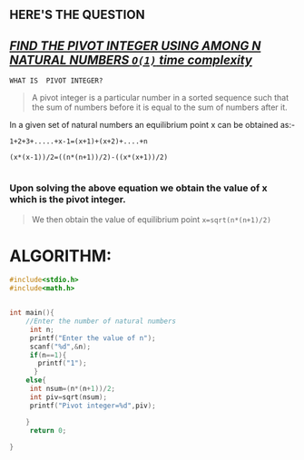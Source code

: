 ## HERE'S  THE  QUESTION


##  <u>***FIND THE PIVOT INTEGER USING  AMONG N  NATURAL NUMBERS `O(1)` time complexity***</u>

`WHAT IS  PIVOT INTEGER?`
>A pivot integer is a particular number in a sorted sequence such that the sum of numbers before it is equal to the sum of numbers after it.
 
 In a given set of natural numbers an equilibrium point x can be obtained as:-
 ```Considerring x to be the pivot integer,
1+2+3+.....+x-1=(x+1)+(x+2)+....+n

(x*(x-1))/2=((n*(n+1))/2)-((x*(x+1))/2)


```
### Upon solving the above equation we obtain the value of x which is the pivot integer.

>We then obtain the value of equilibrium point  `x=sqrt(n*(n+1)/2)`

# ALGORITHM:

```C
#include<stdio.h>
#include<math.h>


int main(){
    //Enter the number of natural numbers
     int n;
     printf("Enter the value of n");
     scanf("%d",&n);
     if(n==1){
       printf("1");
      }
    else{
     int nsum=(n*(n+1))/2;
     int piv=sqrt(nsum);
     printf("Pivot integer=%d",piv);

    }
     return 0;
    
}
```

